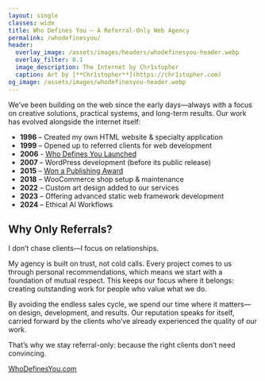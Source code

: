 ```yaml
---
layout: single
classes: wide
title: Who Defines You – A Referral-Only Web Agency
permalink: /whodefinesyou/
header:
  overlay_image: /assets/images/headers/whodefinesyou-header.webp
  overlay_filter: 0.1
  image_description: The Internet by Chr1stopher
  caption: Art by [**Chr1stopher**](https://chr1stopher.com)
og_image: /assets/images/whodefinesyou-header.webp
---
```

We’ve been building on the web since the early days—always with a focus on creative solutions, practical systems, and long-term results. Our work has evolved alongside the internet itself:

* **1996** – Created my own HTML website & specialty application
* **1999** – Opened up to referred clients for web development
* **2006** - [Who Defines You Launched](https://christophersherrod.com/who-defines-you-launched/)
* **2007** – WordPress development (before its public release)
* **2015** – [Won a Publishing Award](/publishing-award/)
* **2018** – WooCommerce shop setup & maintenance
* **2022** – Custom art design added to our services
* **2023** – Offering advanced static web framework development
* **2024** – Ethical AI Workflows
## Why Only Referrals?

I don’t chase clients—I focus on relationships.

My agency is built on trust, not cold calls. Every project comes to us through personal recommendations, which means we start with a foundation of mutual respect. This keeps our focus where it belongs: creating outstanding work for people who value what we do.

By avoiding the endless sales cycle, we spend our time where it matters—on design, development, and results. Our reputation speaks for itself, carried forward by the clients who’ve already experienced the quality of our work.

That’s why we stay referral-only: because the right clients don’t need convincing.

[WhoDefinesYou.com](https://whodefinesyou.com)